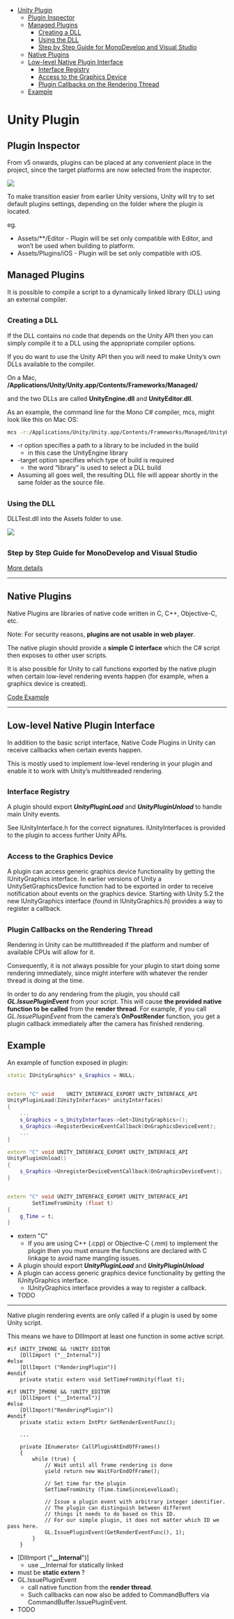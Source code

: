 [](...menustart)

- [Unity Plugin](#2962917f23f1d3e579023b279d5a53e5)
    - [Plugin Inspector](#f4af3b85dca0c4507ca55336825a6a50)
    - [Managed Plugins](#334c3c4f311455f3445d04c4b67a2dbd)
        - [Creating a DLL](#615030f8cecae4a4ce7e6e4680b9e71f)
        - [Using the DLL](#ccb1d2c22ab430836b0ac9c8fd75cef7)
        - [Step by Step Guide for MonoDevelop and Visual Studio](#a0c7997f40bf2289c6f6f3600ad4c990)
    - [Native Plugins](#7724ec709771ed12ee9db9d817ec7ec4)
    - [Low-level Native Plugin Interface](#45f4836b184bb61e6897d414e2adaa3a)
        - [Interface Registry](#21e58543396d6ee441246b0e6483dba9)
        - [Access to the Graphics Device](#e7dedd682cf6b74d514fab90df8ed549)
        - [Plugin Callbacks on the Rendering Thread](#2df08455093d0b5c92d03c8e2109a55f)
    - [Example](#0a52730597fb4ffa01fc117d9e71e3a9)

[](...menuend)


<h2 id="2962917f23f1d3e579023b279d5a53e5"></h2>

# Unity Plugin

<h2 id="f4af3b85dca0c4507ca55336825a6a50"></h2>

## Plugin Inspector

From v5 onwards, plugins can be placed at any convenient place in the project, since the target platforms are now selected from the inspector.

![](http://docs.unity3d.com/uploads/Main/PluginInspector.png)

To make transition easier from earlier Unity versions, Unity will try to set default plugins settings, depending on the folder where the plugin is located.

eg.

- Assets/**/Editor - Plugin will be set only compatible with Editor, and won’t be used when building to platform.
- Assets/Plugins/iOS - Plugin will be set only compatible with iOS.

 
<h2 id="334c3c4f311455f3445d04c4b67a2dbd"></h2>

## Managed Plugins

It is possible to compile a script to a dynamically linked library (DLL) using an external compiler.

<h2 id="615030f8cecae4a4ce7e6e4680b9e71f"></h2>

### Creating a DLL

If the DLL contains no code that depends on the Unity API then you can simply compile it to a DLL using the appropriate compiler options. 

If you do want to use the Unity API then you will need to make Unity’s own DLLs available to the compiler. 

On a Mac, **/Applications/Unity/Unity.app/Contents/Frameworks/Managed/**

and the two DLLs are called **UnityEngine.dll** and **UnityEditor.dll**.

As an example, the command line for the Mono C# compiler, mcs, might look like this on Mac OS:

```bash
mcs -r:/Applications/Unity/Unity.app/Contents/Frameworks/Managed/UnityEngine.dll -target:library ClassesForDLL.cs 
```

- -r option specifies a path to a library to be included in the build
    - in this case the UnityEngine library
- -target option specifies which type of build is required
    - the word “library” is used to select a DLL build
- Assuming all goes well, the resulting DLL file will appear shortly in the same folder as the source file.

<h2 id="ccb1d2c22ab430836b0ac9c8fd75cef7"></h2>

### Using the DLL

DLLTest.dll into the Assets folder to use.

![](http://docs.unity3d.com/uploads/Main/DLLScreenshot.png)


<h2 id="a0c7997f40bf2289c6f6f3600ad4c990"></h2>

### Step by Step Guide for MonoDevelop and Visual Studio

[More details](http://docs.unity3d.com/Manual/UsingDLL.html)


---

<h2 id="7724ec709771ed12ee9db9d817ec7ec4"></h2>

## Native Plugins

Native Plugins are libraries of native code written in C, C++, Objective-C, etc. 

Note: For security reasons, **plugins are not usable in web player**.

The native plugin should provide a **simple C interface** which the C# script then exposes to other user scripts. 

It is also possible for Unity to call functions exported by the native plugin when certain low-level rendering events happen (for example, when a graphics device is created).


[Code Example](http://docs.unity3d.com/Manual/NativePlugins.html)

---



<h2 id="45f4836b184bb61e6897d414e2adaa3a"></h2>

## Low-level Native Plugin Interface

In addition to the basic script interface, Native Code Plugins in Unity can receive callbacks when certain events happen. 

This is mostly used to implement low-level rendering in your plugin and enable it to work with Unity’s multithreaded rendering.

<h2 id="21e58543396d6ee441246b0e6483dba9"></h2>

### Interface Registry

A plugin should export ***UnityPluginLoad*** and ***UnityPluginUnload*** to handle main Unity events. 

See IUnityInterface.h for the correct signatures. IUnityInterfaces is provided to the plugin to access further Unity APIs.

<h2 id="e7dedd682cf6b74d514fab90df8ed549"></h2>

### Access to the Graphics Device

A plugin can access generic graphics device functionality by getting the IUnityGraphics interface. In earlier versions of Unity a UnitySetGraphicsDevice function had to be exported in order to receive notification about events on the graphics device. Starting with Unity 5.2 the new IUnityGraphics interface (found in IUnityGraphics.h) provides a way to register a callback.

<h2 id="2df08455093d0b5c92d03c8e2109a55f"></h2>

### Plugin Callbacks on the Rendering Thread

Rendering in Unity can be multithreaded if the platform and number of available CPUs will allow for it.

Consequently, it is not always possible for your plugin to start doing some rendering immediately, since might interfere with whatever the render thread is doing at the time.

In order to do any rendering from the plugin, you should call ***GL.IssuePluginEvent*** from your script. This will cause **the provided native function to be called** from the **render thread**. For example, if you call *GL.IssuePluginEvent* from the camera’s **OnPostRender** function, you get a plugin callback immediately after the camera has finished rendering.




<h2 id="0a52730597fb4ffa01fc117d9e71e3a9"></h2>

## Example

An example of function exposed in plugin:

```Cpp
static IUnityGraphics* s_Graphics = NULL;


extern "C" void    UNITY_INTERFACE_EXPORT UNITY_INTERFACE_API
UnityPluginLoad(IUnityInterfaces* unityInterfaces)
{
    ...
    s_Graphics = s_UnityInterfaces->Get<IUnityGraphics>();
    s_Graphics->RegisterDeviceEventCallback(OnGraphicsDeviceEvent);
    ...
}

extern "C" void UNITY_INTERFACE_EXPORT UNITY_INTERFACE_API
UnityPluginUnload()
{
    s_Graphics->UnregisterDeviceEventCallback(OnGraphicsDeviceEvent);
}


extern "C" void UNITY_INTERFACE_EXPORT UNITY_INTERFACE_API 
        SetTimeFromUnity (float t) 
{ 
    g_Time = t; 
}
```


- extern "C"
    - If you are using C++ (.cpp) or Objective-C (.mm) to implement the plugin then you must ensure the functions are declared with C linkage to avoid name mangling issues.
- A plugin should export ***UnityPluginLoad*** and ***UnityPluginUnload***
- A plugin can access generic graphics device functionality by getting the IUnityGraphics interface.
    - IUnityGraphics interface provides a way to register a callback.
- TODO

---

Native plugin rendering events are only called if a plugin is used by some Unity script.

This means we have to DllImport at least one function in some active script.

```Cpp#
#if UNITY_IPHONE && !UNITY_EDITOR
    [DllImport ("__Internal")]
#else
    [DllImport ("RenderingPlugin")]
#endif
    private static extern void SetTimeFromUnity(float t);
    
#if UNITY_IPHONE && !UNITY_EDITOR
    [DllImport ("__Internal")]
#else
    [DllImport("RenderingPlugin")]
#endif
    private static extern IntPtr GetRenderEventFunc();
    
    ...
    
    private IEnumerator CallPluginAtEndOfFrames()
    {
        while (true) {
            // Wait until all frame rendering is done
            yield return new WaitForEndOfFrame();

            // Set time for the plugin
            SetTimeFromUnity (Time.timeSinceLevelLoad);

            // Issue a plugin event with arbitrary integer identifier.
            // The plugin can distinguish between different
            // things it needs to do based on this ID.
            // For our simple plugin, it does not matter which ID we pass here.
            GL.IssuePluginEvent(GetRenderEventFunc(), 1);
        }
    }    
```

- [DllImport ("**__Internal**")]
    - use __Internal for statically linked
- must be **static extern** ?
- GL.IssuePluginEvent
    - call native function from the **render thread**.
    - Such callbacks can now also be added to CommandBuffers via CommandBuffer.IssuePluginEvent.
- TODO


